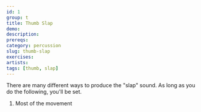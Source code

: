 ```yaml
---
id: 1
group: t
title: Thumb Slap
demo: 
description:
prereqs:
category: percussion
slug: thumb-slap
exercises:
artists: 
tags: [thumb, slap]
---
```


There are many different ways to produce the "slap" sound. As long as you do the following, you'll be set.

1. Most of the movement
